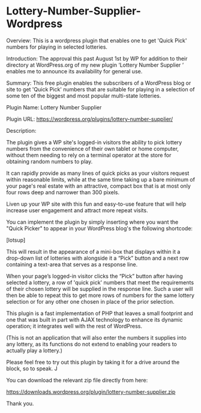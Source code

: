 # Lottery-Number-Supplier-Wordpress
Overview: This is a wordpress plugin that enables one to get 'Quick Pick' numbers for playing in selected lotteries. 

Introduction: The approval this past August 1st by WP for addition to their directory at WordPress.org of my new plugin ‘Lottery Number Supplier ‘ enables me to announce its availability for general use.

Summary:  This free plugin enables the subscribers of a WordPress blog or site to get 'Quick Pick' numbers that are suitable for playing in a selection of some ten of the biggest and most popular multi-state lotteries.

Plugin Name: Lottery Number Supplier

Plugin URL: https://wordpress.org/plugins/lottery-number-supplier/

Description:  

The plugin gives a WP site's logged-in visitors the ability to pick lottery numbers from the convenience of their own tablet or home computer, without them needing to rely on a terminal operator at the store for obtaining random numbers to play.

It can rapidly provide as many lines of quick picks as your visitors request within reasonable limits, while at the same time taking up a bare minimum of your page's real estate with an attractive, compact box that is at most only four rows deep and narrower than 300 pixels.

Liven up your WP site with this fun and easy-to-use feature that will help increase user engagement and attract more repeat visits.

You can implement the plugin by simply inserting where you want the "Quick Picker" to appear in your WordPress blog's the following shortcode:

 [lotsup]  

This will result in the appearance of a mini-box that displays within it a drop-down list of lotteries with alongside it a “Pick” button and a next row containing a text-area that serves as a response line.

When your page’s logged-in visitor clicks the “Pick” button after having selected a lottery, a row of 'quick pick' numbers that meet the requirements of their chosen lottery will be supplied in the response line. Such a user will then be able to repeat this to get more rows of numbers for the same lottery selection or for any other one chosen in place of the prior selection. 

This plugin is a fast implementation of PHP that leaves a small footprint and one that was built in part with AJAX technology to enhance its dynamic operation; it integrates well with the rest of WordPress. 

(This is not an application that will also enter the numbers it supplies into any lottery, as its functions do not extend to enabling your readers to actually play a lottery.)

Please feel free to try out this plugin by taking it for a drive around the block, so to speak.  J

You can download  the relevant zip file directly from here:

https://downloads.wordpress.org/plugin/lottery-number-supplier.zip

Thank you.
